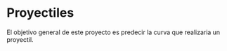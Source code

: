 # Proyectiles
El objetivo general de este proyecto es predecir la curva que realizaria un proyectil.
